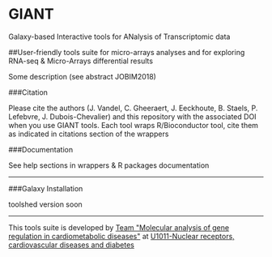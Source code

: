 # GIANT
Galaxy-based Interactive tools for ANalysis of Transcriptomic data

##User-friendly tools suite for micro-arrays analyses and for exploring RNA-seq & Micro-Arrays differential results

Some description (see abstract JOBIM2018)

###Citation

Please cite the authors (J. Vandel, C. Gheeraert, J. Eeckhoute, B. Staels, P. Lefebvre, J. Dubois-Chevalier) and this repository with the associated DOI when you use GIANT tools.
Each tool wraps R/Bioconductor tool, cite them as indicated in citations section of the wrappers

###Documentation

See help sections in wrappers & R packages documentation

-------------------------------------------------------------------------------------------------------------------
###Galaxy Installation

toolshed version soon

------------------------------------

This tools suite is developed by [Team "Molecular analysis of gene regulation in cardiometabolic diseases"](https://u1011.pasteur-lille.fr/lunite/theme-4-analyse-moleculaire-de-la-regulation-des-genes-dans-le-syndrome-cardiometabolique/) at [U1011-Nuclear receptors, cardiovascular diseases and diabetes](http://u1011.pasteur-lille.fr/accueil/)



